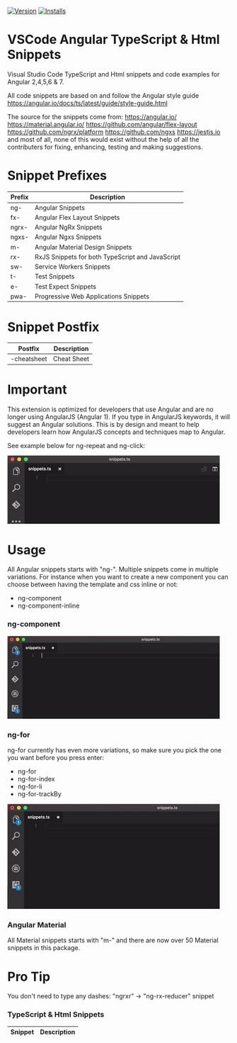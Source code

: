 [![Version](https://vsmarketplacebadge.apphb.com/version/Mikael.Angular-BeastCode.svg)](https://marketplace.visualstudio.com/items?itemName=Mikael.Angular-BeastCode)
[![Installs](https://vsmarketplacebadge.apphb.com/installs-short/Mikael.Angular-BeastCode.svg)](https://marketplace.visualstudio.com/items?itemName=Mikael.Angular-BeastCode)

# VSCode Angular TypeScript & Html Snippets
Visual Studio Code TypeScript and Html snippets and code examples for Angular 2,4,5,6 & 7. 

All code snippets are based on and follow the Angular style guide https://angular.io/docs/ts/latest/guide/style-guide.html

The source for the snippets come from:
  https://angular.io/
  https://material.angular.io/
  https://github.com/angular/flex-layout
  https://github.com/ngrx/platform
  https://github.com/ngxs
  https://jestjs.io
and most of all, none of this would exist without the help of all the contributers for fixing, enhancing, testing and making suggestions.

# Snippet Prefixes

| Prefix | Description |
| ------- | ----------|
| ng- | Angular Snippets |
| fx- | Angular Flex Layout Snippets |
| ngrx- | Angular NgRx Snippets |
| ngxs- | Angular Ngxs Snippets |
| m- | Angular Material Design Snippets |
| rx- | RxJS Snippets for both TypeScript and JavaScript |
| sw- | Service Workers Snippets |
| t- | Test Snippets |
| e- | Test Expect Snippets |
| pwa- | Progressive Web Applications Snippets |

# Snippet Postfix

| Postfix | Description |
| ------- | ----------|
| -cheatsheet | Cheat Sheet |

# Important
This extension is optimized for developers that use Angular and are no longer using AngularJS (Angular 1).
If you type in AngularJS keywords, it will suggest an Angular solutions. 
This is by design and meant to help developers learn how AngularJS concepts and techniques map to Angular.

See example below for ng-repeat and ng-click:

![ngRepeatSnippet](https://github.com/BeastCode/VSCode-Angular-TypeScript-Snippets/raw/master/images/ngRepeatSnippet.gif)


# Usage

All Angular snippets starts with "ng-".
Multiple snippets come in multiple variations. For instance when you want to create a new component you can choose between having the template and css inline or not:
* ng-component
* ng-component-inline


### ng-component

![ngComponentSnippet](https://github.com/BeastCode/VSCode-Angular-TypeScript-Snippets/raw/master/images/ngComponentSnippet.gif)

### ng-for

ng-for currently has even more variations, so make sure you pick the one you want before you press enter:
* ng-for
* ng-for-index
* ng-for-li
* ng-for-trackBy

![ngForSnippet](https://github.com/BeastCode/VSCode-Angular-TypeScript-Snippets/raw/master/images/ngForSnippet.gif)

### Angular Material
All Material snippets starts with "m-" and there are now over 50 Material snippets in this package.

# Pro Tip

You don't need to type any dashes: "ngrxr" -> "ng-rx-reducer" snippet


### TypeScript & Html Snippets

| Snippet | Description |
| ------- | ----------|
